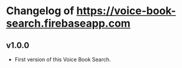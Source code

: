 # Changelog of https://voice-book-search.firebaseapp.com

## v1.0.0
- First version of this Voice Book Search.
